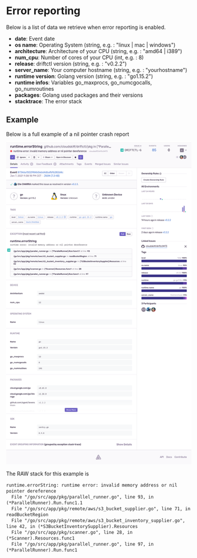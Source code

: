 # Error reporting

Below is a list of data we retrieve when error reporting is enabled.

* **date**: Event date
* **os name**: Operating System (string, e.g. : "linux | mac | windows")
* **architecture**: Architecture of your CPU (string, e.g. : "amd64 | i389")
* **num_cpu**: Number of cores of your CPU (int, e.g. : 8)
* **release**: driftctl version (string, e.g. : "v0.2.2")
* **server_name**: Your computer hostname (string, e.g. : "yourhostname")
* **runtime version**: Golang version (string, e.g. : "go1.15.2")
* **runtime infos**: Variables go_maxprocs, go_numcgocalls, go_numroutines
* **packages**: Golang used packages and their versions
* **stacktrace**: The error stack

## Example

Below is a full example of a nil pointer crash report

![Sentry](./img/sentry.png)

The RAW stack for this example is

```
runtime.errorString: runtime error: invalid memory address or nil pointer dereference
  File "/go/src/app/pkg/parallel_runner.go", line 93, in (*ParallelRunner).Run.func1.1
  File "/go/src/app/pkg/remote/aws/s3_bucket_supplier.go", line 71, in readBucketRegion
  File "/go/src/app/pkg/remote/aws/s3_bucket_inventory_supplier.go", line 42, in (*S3BucketInventorySupplier).Resources
  File "/go/src/app/pkg/scanner.go", line 28, in (*Scanner).Resources.func1
  File "/go/src/app/pkg/parallel_runner.go", line 97, in (*ParallelRunner).Run.func1
```
